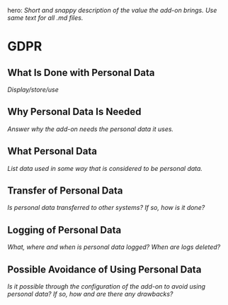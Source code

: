 hero: *Short and snappy description of the value the add-on brings. Use same text for all .md files.*

# GDPR

## What Is Done with Personal Data
*Display/store/use*

## Why Personal Data Is Needed
*Answer why the add-on needs the personal data it uses.*

## What Personal Data
*List data used in some way that is considered to be personal data.*

## Transfer of Personal Data
*Is personal data transferred to other systems? If so, how is it done?*

## Logging of Personal Data
*What, where and when is personal data logged? When are logs deleted?*

## Possible Avoidance of Using Personal Data
*Is it possible through the configuration of the add-on to avoid using personal data? If so, how and are there any drawbacks?*